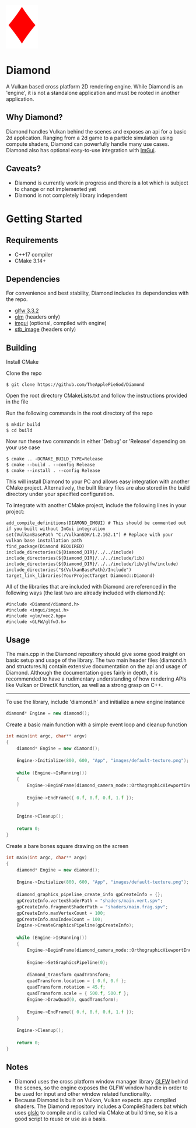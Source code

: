 ![Logo](logo.png)

# Diamond

A Vulkan based cross platform 2D rendering engine. While Diamond is an 'engine', it is not a standalone application and must be rooted in another application.

## Why Diamond?

Diamond handles Vulkan behind the scenes and exposes an api for a basic 2d application. Ranging from a 2d game to a particle simulation using compute shaders, Diamond can powerfully handle many use cases. Diamond also has optional easy-to-use integration with [ImGui](https://github.com/ocornut/imgui).

## Caveats?

- Diamond is currently work in progress and there is a lot which is subject to change or not implemented yet
- Diamond is not completely library independent

# Getting Started

## Requirements
- C++17 compiler
- CMake 3.14+

## Dependencies
For convenience and best stability, Diamond includes its dependencies with the repo.
- [glfw 3.3.2](https://www.glfw.org/)
- [glm](https://github.com/g-truc/glm) (headers only)
- [imgui](https://github.com/ocornut/imgui) (optional, compiled with engine)
- [stb_image](https://github.com/nothings/stb) (headers only)

## Building
Install CMake

Clone the repo
```
$ git clone https://github.com/TheApplePieGod/Diamond
```

Open the root directory CMakeLists.txt and follow the instructions provided in the file

Run the following commands in the root directory of the repo

```
$ mkdir build
$ cd build
```

Now run these two commands in either 'Debug' or 'Release' depending on your use case

```
$ cmake .. -DCMAKE_BUILD_TYPE=Release
$ cmake --build . --config Release
$ cmake --install . --config Release
```

This will install Diamond to your PC and allows easy integration with another CMake project. Alternatively, the built library files are also stored in the build directory under your specified configuration.

To integrate with another CMake project, include the following lines in your project:
```
add_compile_definitions(DIAMOND_IMGUI) # This should be commented out if you built without ImGui integration
set(VulkanBasePath "C:/VulkanSDK/1.2.162.1") # Replace with your vulkan base installation path
find_package(Diamond REQUIRED)
include_directories(${Diamond_DIR}/../../include)
include_directories(${Diamond_DIR}/../../include/lib)
include_directories(${Diamond_DIR}/../../include/lib/glfw/include)
include_directories("${VulkanBasePath}/Include")
target_link_libraries(YourProjectTarget Diamond::Diamond)
```

All of the libraries that are included with Diamond are referenced in the following ways (the last two are already included with diamond.h):
```
#include <Diamond/diamond.h>
#include <imgui/imgui.h>
#include <glm/vec2.hpp>
#include <GLFW/glfw3.h>
```

## Usage

The main.cpp in the Diamond repository should give some good insight on basic setup and usage of the library. The two main header files (diamond.h and structures.h) contain extensive documentation on the api and usage of Diamond. Although the documentation goes fairly in depth, it is recommended to have a rudimentary understanding of how rendering APIs like Vulkan or DirectX function, as well as a strong grasp on C++.

---

To use the library, include 'diamond.h' and initialize a new engine instance

```cpp
diamond* Engine = new diamond();
```

Create a basic main function with a simple event loop and cleanup function
```cpp
int main(int argc, char** argv)
{
    diamond* Engine = new diamond();
    
    Engine->Initialize(800, 600, "App", "images/default-texture.png");

    while (Engine->IsRunning())
    {
        Engine->BeginFrame(diamond_camera_mode::OrthographicViewportIndependent, glm::vec2(500.f, 500.f), Engine->GenerateViewMatrix(glm::vec2(0.f, 0.f)));

        Engine->EndFrame({ 0.f, 0.f, 0.f, 1.f });
    }

    Engine->Cleanup();

    return 0;
}
```

Create a bare bones square drawing on the screen
```cpp
int main(int argc, char** argv)
{
    diamond* Engine = new diamond();
    
    Engine->Initialize(800, 600, "App", "images/default-texture.png");

    diamond_graphics_pipeline_create_info gpCreateInfo = {};
    gpCreateInfo.vertexShaderPath = "shaders/main.vert.spv";
    gpCreateInfo.fragmentShaderPath = "shaders/main.frag.spv";
    gpCreateInfo.maxVertexCount = 100;
    gpCreateInfo.maxIndexCount = 100;
    Engine->CreateGraphicsPipeline(gpCreateInfo);

    while (Engine->IsRunning())
    {
        Engine->BeginFrame(diamond_camera_mode::OrthographicViewportIndependent, glm::vec2(500.f, 500.f), Engine->GenerateViewMatrix(glm::vec2(0.f, 0.f)));

        Engine->SetGraphicsPipeline(0);

        diamond_transform quadTransform;
        quadTransform.location = { 0.f, 0.f };
        quadTransform.rotation = 45.f;
        quadTransform.scale = { 500.f, 500.f };
        Engine->DrawQuad(0, quadTransform);

        Engine->EndFrame({ 0.f, 0.f, 0.f, 1.f });
    }

    Engine->Cleanup();

    return 0;
}
```

## Notes

- Diamond uses the cross platform window manager library [GLFW](https://www.glfw.org/) behind the scenes, so the engine exposes the GLFW window handle in order to be used for input and other window related functionality.
- Because Diamond is built on Vulkan, Vulkan expects .spv compiled shaders. The Diamond repository includes a CompileShaders.bat which uses [glslc](https://github.com/google/shaderc/tree/main/glslc) to compile and is called via CMake at build time, so it is a good script to reuse or use as a basis.